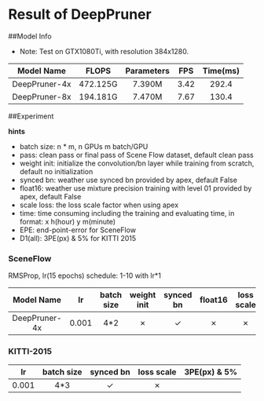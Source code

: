 # Result of DeepPruner

##Model Info

* Note: Test on GTX1080Ti, with resolution 384x1280.

|    Model Name         |   FLOPS   | Parameters | FPS  | Time(ms) |
|:---------------------:|:---------:|:----------:|:----:|:--------:|
|    DeepPruner-4x      | 472.125G  |   7.390M   |  3.42|  292.4   |
|    DeepPruner-8x      | 194.181G  |   7.470M   |  7.67|  130.4   |



##Experiment


**hints**

* batch size: n * m, n GPUs m batch/GPU
* pass: clean pass or final pass of Scene Flow dataset, default clean pass
* weight init: initialize the convolution/bn layer while training from scratch, default no initialization
* synced bn: weather use synced bn provided by apex, default False
* float16: weather use mixture precision training with level 01 provided by apex, default False
* scale loss: the loss scale factor when using apex
* time: time consuming including the training and evaluating time, in format: x h(hour) y m(minute)
* EPE: end-point-error for SceneFlow
* D1(all): 3PE(px) & 5% for KITTI 2015


### SceneFlow

RMSProp, lr(15 epochs) schedule: 1-10 with lr\*1


|    Model Name         |  lr   |batch size |weight init| synced bn | float16   |loss scale | EPE(px)| time  | BaiDuYun | GoogleDrive |
|:---------------------:|:-----:|:---------:|:---------:|:---------:|:---------:|:---------:|:------:|:-----:|:--------:|:-----------:|
|    DeepPruner-4x      | 0.001 | 4*2       | ✗         |  ✓        | ✗         | ✗         | 



### KITTI-2015

|  lr   |batch size | synced bn |loss scale | 3PE(px) & 5% | 
|:-----:|:---------:|:---------:|:---------:|:------------:|
| 0.001 | 4*3       |  ✓        | ✗         | 
